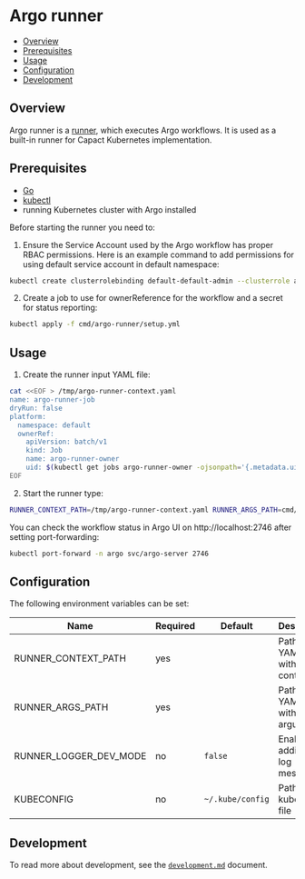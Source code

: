 # Argo runner

- [Overview](#overview)
- [Prerequisites](#prerequisites)
- [Usage](#usage)
- [Configuration](#configuration)
- [Development](#development)

## Overview

Argo runner is a [runner](../../docs/runner.md), which executes Argo workflows. It is used as a built-in runner for Capact Kubernetes implementation.

## Prerequisites

- [Go](https://golang.org)
- [kubectl](https://kubernetes.io/docs/tasks/tools/install-kubectl/)
- running Kubernetes cluster with Argo installed

Before starting the runner you need to:
1. Ensure the Service Account used by the Argo workflow has proper RBAC permissions. Here is an example command to add permissions for using default service account in default namespace:
```bash
kubectl create clusterrolebinding default-default-admin --clusterrole admin --serviceaccount default:default
```
2. Create a job to use for ownerReference for the workflow and a secret for status reporting:
```bash
kubectl apply -f cmd/argo-runner/setup.yml
```
## Usage

1. Create the runner input YAML file:
```bash
cat <<EOF > /tmp/argo-runner-context.yaml
name: argo-runner-job
dryRun: false
platform:
  namespace: default
  ownerRef:
    apiVersion: batch/v1
    kind: Job
    name: argo-runner-owner
    uid: $(kubectl get jobs argo-runner-owner -ojsonpath='{.metadata.uid}')
EOF
```

2. Start the runner type:
```bash
RUNNER_CONTEXT_PATH=/tmp/argo-runner-context.yaml RUNNER_ARGS_PATH=cmd/argo-runner/example-args.yaml RUNNER_LOGGER_DEV_MODE=true go run cmd/argo-runner/main.go
```

You can check the workflow status in Argo UI on http://localhost:2746 after setting port-forwarding:
```bash
kubectl port-forward -n argo svc/argo-server 2746
```

## Configuration

The following environment variables can be set:

| Name                   | Required | Default          | Description                                |
| ---------------------- | -------- | ---------------- | ------------------------------------------ |
| RUNNER_CONTEXT_PATH    | yes      |                  | Path to the YAML file with runner context  |
| RUNNER_ARGS_PATH       | yes      |                  | Path to the YAML file with input arguments |
| RUNNER_LOGGER_DEV_MODE | no       | `false`          | Enable additional log messages             |
| KUBECONFIG             | no       | `~/.kube/config` | Path to kubeconfig file                    |

## Development

To read more about development, see the [`development.md`](../../docs/development.md) document.
